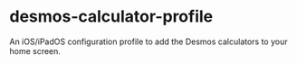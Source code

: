 # desmos-calculator-profile
An iOS/iPadOS configuration profile to add the Desmos calculators to your home screen.
